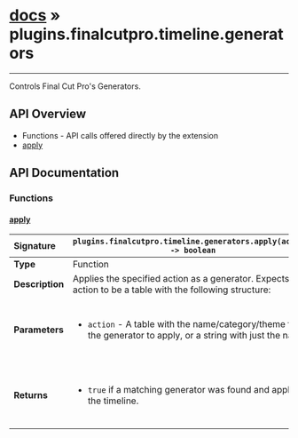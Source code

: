 # [docs](index.md) » plugins.finalcutpro.timeline.generators
---

Controls Final Cut Pro's Generators.

## API Overview
* Functions - API calls offered directly by the extension
 * [apply](#apply)

## API Documentation

### Functions

#### [apply](#apply)
| <span style="float: left;">**Signature**</span> | <span style="float: left;">`plugins.finalcutpro.timeline.generators.apply(action) -> boolean` </span>                                                          |
| -----------------------------------------------------|---------------------------------------------------------------------------------------------------------|
| **Type**                                             | Function                                                                                         |
| **Description**                                      | Applies the specified action as a generator. Expects action to be a table with the following structure:                                                                                         |
| **Parameters**                                       | <ul><br /><li><code>action</code>     - A table with the name/category/theme for the generator to apply, or a string with just the name.</li><br /></ul>                                        |
| **Returns**                                          | <ul><br /><li><code>true</code> if a matching generator was found and applied to the timeline.</li><br /></ul>                                           |

